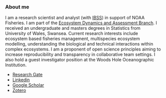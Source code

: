 ### About me

I am a research scientist and analyst (with [IBSS](https://www.ibsscorp.com/)) in support of NOAA Fisheries. I am part of the [Ecosystem Dynamics and Assessment Branch](https://github.com/NOAA-EDAB). I received an undergraduate and masters degrees in Statistics from University of Wales, Swansea. Current research interests include ecosystem based fisheries management, multispecies ecosystem modelling, understanding the biological and technical interactions within complex ecosystems. I am a proponent of open science principles aiming to increase reproducibility and transparency in collaborative team settings. I also hold a guest investigator position at the Woods Hole Oceanographic Institution.

* [Research Gate](https://www.researchgate.net/profile/Andrew-Beet)
* [Linkedin](https://www.linkedin.com/in/andy-beet-611017107/)
* [Google Scholar](https://scholar.google.com/citations?user=xLF4sJ8AAAAJ&hl=en)
* [Zotero](https://www.zotero.org/groups/2845679/beetpublications/items/4TG2297Z/item-details) 


<!--
**andybeet/andybeet** is a ✨ _special_ ✨ repository because its `README.md` (this file) appears on your GitHub profile.

Here are some ideas to get you started:

- 🔭 I’m currently working on ...
- 🌱 I’m currently learning ...
- 👯 I’m looking to collaborate on ...
- 🤔 I’m looking for help with ...
- 💬 Ask me about ...
- 📫 How to reach me: ...
- 😄 Pronouns: ...
- ⚡ Fun fact: ...
-->
